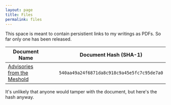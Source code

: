 ```yaml
---
layout: page
title: Files
permalink: files
---
```


This space is meant to contain persistient links to my writings as PDFs.
So far only one has been released.

| Document Name               ||| Document Hash (SHA-1)                     |
|-------------------------    |-|-|------------------------------------------ |
| [Advisories from the Meshold](../rsc/advisories.pdf) |||`540aa49a24f6871da8c918c9a45e5fc7c95de7a0`  | 

It's unlikely that anyone would tamper with the document, but here's the hash anyway. 